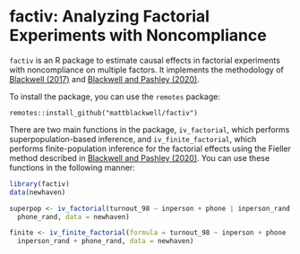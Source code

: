 # factiv: Analyzing Factorial Experiments with Noncompliance

`factiv` is an R package to estimate causal effects in factorial experiments with noncompliance on multiple factors. It implements the methodology of [Blackwell (2017)](https://mattblackwell.org/files/papers/joint-iv.pdf) and [Blackwell and Pashley (2020)][BP2020]. 

To install the package, you can use the `remotes` package:
    
    remotes::install_github("mattblackwell/factiv")


There are two main functions in the package, `iv_factorial`, which  performs superpopulation-based inference, and `iv_finite_factorial`, which performs finite-population inference for the factorial effects using the Fieller method described in [Blackwell and Pashley (2020)][BP2020]. You can use these functions in the following manner:

```r
library(factiv)
data(newhaven)

superpop <- iv_factorial(turnout_98 ~ inperson + phone | inperson_rand + 
  phone_rand, data = newhaven)

finite <- iv_finite_factorial(formula = turnout_98 ~ inperson + phone |
  inperson_rand + phone_rand, data = newhaven)
```


[BP2020]: https://mattblackwell.org/files/papers/factorial-iv.pdf
